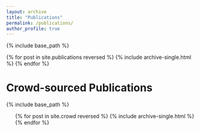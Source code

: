 ```yaml
---
layout: archive
title: "Publications"
permalink: /publications/
author_profile: true
---
```


{% include base_path %}

{% for post in site.publications reversed %}
  {% include archive-single.html %}
{% endfor %}

Crowd-sourced Publications
======
{% include base_path %}
  <ul>{% for post in site.crowd reversed %}
    {% include archive-single.html %}
  {% endfor %}</ul>
